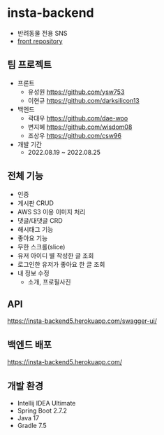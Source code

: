 # insta-backend
- 반려동물 전용 SNS
- [front repository](https://github.com/darksilicon13/clone-project)
## 팀 프로젝트
- 프론트
  - 유성원 https://github.com/ysw753
  - 이현규 https://github.com/darksilicon13
- 백엔드
  - 곽대우 https://github.com/dae-woo
  - 변지혜 https://github.com/wisdom08
  - 조상우 https://github.com/csw96
- 개발 기간
  - 2022.08.19 ~ 2022.08.25

## 전체 기능
- 인증
- 게시판 CRUD
- AWS S3 이용 이미지 처리
- 댓글/대댓글 CRD
- 해시태그 기능
- 좋아요 기능
- 무한 스크롤(slice)
- 유저 아이디 별 작성한 글 조회
- 로그인한 유저가 좋아요 한 글 조회
- 내 정보 수정
  - 소개, 프로필사진

## API
https://insta-backend5.herokuapp.com/swagger-ui/

## 백엔드 배포
https://insta-backend5.herokuapp.com/

## 개발 환경
- Intellij IDEA Ultimate
- Spring Boot 2.7.2
- Java 17
- Gradle 7.5
